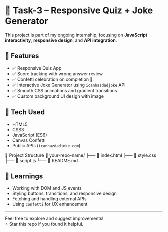# 🎯 Task-3 – Responsive Quiz + Joke Generator

This project is part of my ongoing internship, focusing on **JavaScript interactivity**, **responsive design**, and **API integration**.

## 📌 Features

- ✅ Responsive Quiz App  
- ✅ Score tracking with wrong answer review  
- ✅ Confetti celebration on completion 🎉  
- ✅ Interactive Joke Generator using `icanhazdadjoke` API  
- ✅ Smooth CSS animations and gradient transitions  
- ✅ Custom background UI design with image

## 🚀 Tech Used

- HTML5  
- CSS3  
- JavaScript (ES6)  
- Canvas Confetti  
- Public APIs (`icanhazdadjoke.com`)
  
📂 Project Structure
📁 your-repo-name/
├── 📄 index.html
├── 📄 style.css
├── 📄 script.js
└── 📄 README.md

## 🧠 Learnings

- Working with DOM and JS events
- Styling buttons, transitions, and responsive design
- Fetching and handling external APIs
- Using `confetti` for UX enhancement

---

Feel free to explore and suggest improvements!  
⭐️ Star this repo if you found it helpful.

